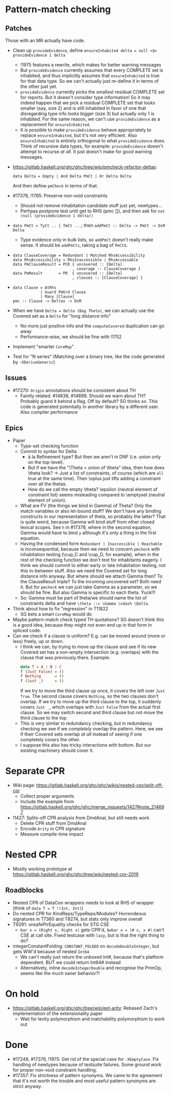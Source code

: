 # Pattern-match checking

## Patches

Those with an MR actually have code.

- Clean up `provideEvidence`, define `ensureInhabited delta = null <$> provideEvidence 1 delta`
  - !1975 features a rewrite, which makes for better warning messages
  - But `provideEvidence` currently assumes that every COMPLETE set is inhabited, and thus implicitly assumes that `ensureInhabited` is true for that data type. So we can't actually just re-define it in terms of the other just yet.
  - `provideEvidence` currently picks the smallest residual COMPLETE set for reports. But it doesn't consider type information! So it may indeed happen that we pick a residual COMPLETE set that looks smaller (say, size 2) and is still inhabited in favor of one that disregarding type info looks bigger (size 3) but actually only 1 is inhabited. For the same reason, we can't use `provideEvidence` as a replacement for `ensureInhabited`.
  - It *is* possible to make `provideEvidence` behave appropriately to replace `ensureInhabited`, but it's not very efficient. Also `ensureInhabited` is entirely orthogonal to what `provideEvidence` does. Think of recursive data types, for example: `provideEvidence` doesn't attempt to recurse *at all*. It just doesn't make for good warning messages.

- https://gitlab.haskell.org/ghc/ghc/tree/wip/pmcheck-refactor-deltas:
  ```
  data Delta = Empty | And Delta PmCt | Or Delta Delta
  ```
  And then define `pmCheck` in terms of that.

- #17378, !1765: Preserve non-void constraints  
  - Should not remove inhabitation candidate stuff just yet, newtypes...
  - Perhpas postpone test until get to RHS (pmc []), and then ask for `not (null (provideEvidence 1 delta))`

- `data PmCt = TyCt .. | TmCt ...`; then `addPmCt :: Delta -> PmCt -> DsM Delta`  
  - Type evidence only in bulk lists, so `addPmCt` doesn't really make sense. It should be `addPmCts`, taking a bag of `PmCt`s.

- ```
  data ClauseCoverage = Redundant | Matched RhsAccessibility
  data RhsAccessibility = RhsInaccessible | RhsAccessable
  data PmClauseResult = PCR { uncovered :: [Delta]
                            , coverage :: ClauseCoverage }
  data PmResult       = PR  { uncovered :: [Delta]
                            , clauses :: [ClauseCoverage] }
  ```
- ```
  data Clause = AtRhs
              | Guard PmGrd Clause
              | Many [Clause]
  pmc :: Clause -> Deltas -> DsM 
  ```

- When we have `Delta = Delta (Bag Theta)`, we can actually use the Covered set as a `Delta` for "long distance info"  
  - No more just positive info and the `computeCovered` duplication can go away
  - Performance-wise, we should be fine with !1752

- Implement "smarter `CoreMap`"
- Test for "N series" (Matching over a binary tree, like the code generated by `-XDeriveGeneric`)

## Issues

- #17270: `Origin` annotations should be consistent about TH  
  - Faintly related: #14838, #14899. Should we warn about TH? Probably guard it behind a flag. Off by default? SG thinks so. This code is generated potentially in another library by a different user. Also compiler performance

## Epics

- Paper  
  - Type-set checking function
  - Commit to syntax for Delta
    - à la Refinement type? But then we aren't in DNF (i.e. union only on the top-level).
    - But if we have the "\Theta = union of \theta" idea, then how does \theta look? -> Just a list of constraints, of course (which are `all` true at the same time). Then \oplus just lifts adding a constraint over all the thetas.
    - How do we call the empty \theta? \epsilon (neutral element of constraint list) seems misleading compared to \emptyset (neutral element of union).
  - What are FV (the things we bind in Gamma) of Theta? Only the match variables or also let-bound stuff? We don't have any binding constructs in our representation of theta, so probably the latter? That is quite weird, because Gamma will bind stuff from other closed lexical scopes. See `h` in #17378, where in the second equation, Gamma would have to bind `y` although it's only a thing in the first equation.
  - Having the condensed form `Redundant | Inaccessible | Reachable` is inconsequential, because then we need to concern `pmcheck` with inhabitation testing (\cup_C and \cup_D, for example), when in the rest of the checking function we don't test for inhabitants eagerly. I think we should commit to either early or late inhabitation testing, not this in-between stuff. Also we need the Covered set for long distance info anyway. But where should we attach Gamma then? To the ClauseResult triple? To the incoming uncovered set? Both need it. But for `pmcheck` we can just take Gamma as a parameter, so we should be fine. But also Gamma is specific to each theta. Yuck!!!
  - So: Gamma must be part of theta/we should name the list of constraints delta and have `\theta ::= \Gamma \vdash \Delta`.
- Think about how to fix "regression" in T11822  
  - SG bets a smart `CoreMap` would do
- Maybe pattern-match check typed TH quotations? SG doesn't think this is a good idea, because they might not even end up in that form in spliced code.
- Can we check if a clause is uniform? E.g. can be moved around (more or less) freely, up or down.  
  - I think we can, by trying to move up the clause and see if its new Covered set has a non-empty intersection (e.g. overlaps) with the clause that was previously there. Example:  
    ```haskell
    data T = A | B | C
    f (Just False) = ()
    f Nothing      = ()
    f (Just _)     = ()
    ```
    If we try to move the third clause up once, it covers the left over `Just True`. The second clause covers `Nothing`, so  the two clauses don't overlap. If we try to move up the third clause to the top, it suddenly covers `Just _`, which overlaps with `Just False` from the actual first clause. So we may switch second and third clause but not move the third clause to the top.
  - This is very similar to redundancy checking, but in redundancy checking we see if we *completely* overlap the pattern. Here, we see if their Covered sets overlap *at all* instead of seeing if one completely covers the other.
  - I suppose this also has tricky interactions with bottom. But our existing machinery should cover it.

# Separate CPR

- Wiki page: https://gitlab.haskell.org/ghc/ghc/wikis/nested-cpr/split-off-cpr  
  - Collect proper arguments
  - Include the example from https://gitlab.haskell.org/ghc/ghc/merge_requests/1427#note_214697
- !1427: Splits-off CPR analysis from DmdAnal, but still needs work  
  - Delete CPR stuff from DmdAnal
  - Encode `Arity` in CPR signature
  - Measure compile-time impact

# Nested CPR

- Mostly working prototype at https://gitlab.haskell.org/ghc/ghc/tree/wip/nested-cpr-2019

## Roadblocks 

- Nested CPR of DataCon wrappers needs to look at RHS of wrapper (think of `data T = T !(Int, Int)`) 
- Do nested CPR for KindReps/TypeReps/Modules? Horrendeous signatures in T7360 and T8274, but stats only improve overall
- T9291: unsafePtrEquality checks for STG CSE  
  - `bar x = (Right x, Right x)` gets CPR'd, `$wbar x = (# x, x #)` can't CSE at call site. Fixed testcase with `lazy`, but is that the right thing to do?
- integerConstantFolding: `CONSTANT_FOLDED` on `decodeDoubleInteger`, but gets WW'd because of nested `Int64`
  - We can't really just return the unboxed Int#, because that's platform dependent. BUT we could return Int64# instead
  - Alternatively, inline `decodeIntegerDouble` and recognise the PrimOp, seems like the much saner behavior?!

# On hold

- https://gitlab.haskell.org/ghc/ghc/tree/wip/ext-arity: Rebased Zach's implementation of the extensionality paper  
  - Wait for levity polymorphism and matchability polymorphism to work out

# Done

- #17248, #17376, !1975: Get rid of the special case for `-XEmptyCase`. Fix handling of newtypes because of testsuite failures. Some ground work for proper non-void constraint handling.
- #17357: Fix strictness of pattern synonyms. We came to the agreement that it's not worth the trouble and most useful pattern synonyms are strict anyway.


